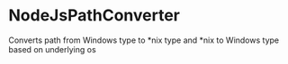 # NodeJsPathConverter
Converts path from Windows type to *nix type and *nix to Windows type based on underlying os
